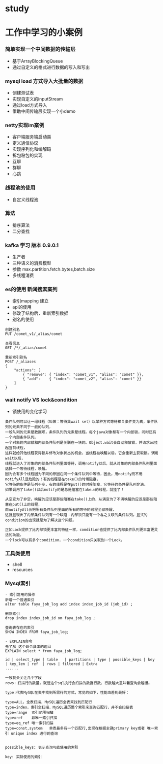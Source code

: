 # study
# 工作中学习的小案例

### 简单实现一个中间数据的传输层
- 基于ArrayBlockingQueue
- 通过自定义的格式进行数据的写入和写出

### mysql load 方式导入大批量的数据
- 创建测试表
- 实现自定义的inputStream
- 通过load方式导入
- 借助中间传输层实现一个小demo

### netty实现im案例
- 客户端服务端启动类
- 定义通信协议
- 实现序列化和编解码
- 拆包粘包的实现
- 互聊
- 群聊
- 心跳


### 线程池的使用
- 自定义线程池


### 算法
- 排序算法
- 二分查找


### kafka 学习 版本 0.9.0.1
- 生产者
- 三种语义的消费模型
- 参数 max.partition.fetch.bytes,batch.size
- 多线程消费

### es的使用  新闻搜索案列
- 索引mapping 建立
- api的使用
- 修改了结构后，重新索引数据
- 别名的使用
````
创建别名
PUT /comet_v1/_alias/comet

查看信息
GET /*/_alias/comet

重新索引别名
POST /_aliases
{
    "actions": [
        { "remove": { "index": "comet_v1", "alias": "comet" }},
        { "add":    { "index": "comet_v2", "alias": "comet" }}
    ]
} 
````

### wait notify VS lock&condition
- 锁使用的变化学习
````
条件队列可以让一组线程（叫做：等待集wait set）以某种方式等待相关条件变为真，条件队列的元素不同于一般的队列，
一般队列的元素是数据项，条件队列的元素是线程。每个java对象都有一个内部锁，同时还有一个内部条件队列。
一个对象的内部锁和内部条件队列是关联在一块的。Object.wait会自动释放锁，并请求os挂起当前线程，
这样就给其他线程获得锁并修改对象状态的机会，当线程被唤醒以后，它会重新去获取锁。调用wait以后，
线程就进入了对象的内部条件队列里面等待，调用notify以后，就从对象的内部条件队列里面选择一个等待线程，唤醒。 
因为会有多个线程因为不同的原因在同一个条件队列中等待，因此，用notify而不用notifyAll是危险的！有的线程是在take()的时候阻塞，
它等待的条件是队列不空，有的线程是在put()的时候阻塞，它等待的条件是队列非满。 
如果调用了take()以后notify的是总是阻塞在take上的线程，就挂了！

从空变为了非空，唤醒的应该是那些阻塞在take()上的，从满变为了不满唤醒的应该是那些阻塞在put()上的线程，
而notifyAll会把所有条件队列里面的所有的等待的线程全部唤醒，
这就显现出了内部条件队列有一个缺陷：内部锁只能有一个与之关联的条件队列。显式的condition的出现就是为了解决这个问题。

正如Lock提供了比内部锁更丰富的特征一样，condition也提供了比内部条件队列更丰富更灵活的功能。
一个lock可以有多个condition，一个condition只关联到一个Lock。
````


### 工具类使用
- shell
- resources

### Mysql索引
````
- 索引常用的操作
新增一个普通索引
alter table faya_job_log add index index_job_id (job_id) ;

删除索引
drop index index_job_id on faya_job_log ;

查询表存在的索引
SHOW INDEX FROM faya_job_log;

- EXPLAIN命令
先了解 这个命令具体的返回
EXPLAIN select * from faya_job_log;

id | select_type | table   | partitions | type | possible_keys | key  | key_len | ref  | rows | filtered | Extra 
......

一般我会关注几个字段
rows：扫描行的数量，就是这个sql执行会扫描的数据行数，行数越大意味着查询会越慢。

type:代表MySQL在表中找到所需行的方式，常见的如下，性能由差到最好：

type=ALL，全表扫描，MySQL遍历全表来找到匹配行
type=index，索引全扫描，MySQL遍历整个索引来查询匹配行，并不会扫描表
type=range	索引范围扫描
type=ref	非唯一索引扫描
type=eq_ref	唯一索引扫描
type=const,system	单表最多有一个匹配行,出现在根据主键primary key或者 唯一索引 unique index 进行的查询


possible_keys: 表示查询可能使用的索引

key: 实际使用的索引
````